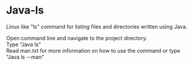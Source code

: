 # Java-ls
Linux like "ls" command for listing files and directories written using Java.

Open command line and navigate to the project directory.  
Type "Java ls"  
Read man.txt for more information on how to use the command or type "Java ls --man"
